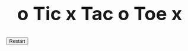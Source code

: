 <!DOCTYPE html>
<html lang="en">
<head>
  <meta charset="UTF-8">
  <meta name="viewport" content="width=device-width, initial-scale=1.0">
  <meta http-equiv="X-UA-Compatible" content="ie=edge">
  <link rel="stylesheet" href="style.css">
  <script src="script.js" defer></script>
  <title>Tic Tac Toe</title>
</head>
<body>
    <h1 style="font-size: 50px; text-align: center;">o Tic x Tac o Toe x</h1>
  <div class="board" id="board">
    <div class="cell" data-cell></div>
    <div class="cell" data-cell></div>
    <div class="cell" data-cell></div>
    <div class="cell" data-cell></div>
    <div class="cell" data-cell></div>
    <div class="cell" data-cell></div>
    <div class="cell" data-cell></div>
    <div class="cell" data-cell></div>
    <div class="cell" data-cell></div>
  </div>
  <div class="winning-message" id="winningMessage">
    <div data-winning-message-text></div>
    <button id="restartButton">Restart</button>
  </div>
</body>
</html>
